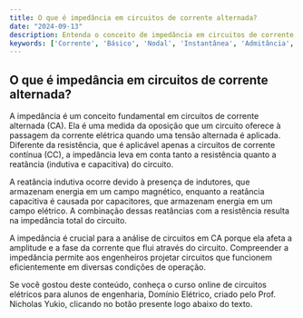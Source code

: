 ```yaml
---
title: O que é impedância em circuitos de corrente alternada?
date: "2024-09-13"
description: Entenda o conceito de impedância em circuitos de corrente alternada e sua importância na análise de circuitos elétricos.
keywords: ['Corrente', 'Básico', 'Nodal', 'Instantânea', 'Admitância', 'Norton', 'Impedância']
---
```


## O que é impedância em circuitos de corrente alternada?

A impedância é um conceito fundamental em circuitos de corrente alternada (CA). Ela é uma medida da oposição que um circuito oferece à passagem da corrente elétrica quando uma tensão alternada é aplicada. Diferente da resistência, que é aplicável apenas a circuitos de corrente contínua (CC), a impedância leva em conta tanto a resistência quanto a reatância (indutiva e capacitiva) do circuito.

A reatância indutiva ocorre devido à presença de indutores, que armazenam energia em um campo magnético, enquanto a reatância capacitiva é causada por capacitores, que armazenam energia em um campo elétrico. A combinação dessas reatâncias com a resistência resulta na impedância total do circuito.

A impedância é crucial para a análise de circuitos em CA porque ela afeta a amplitude e a fase da corrente que flui através do circuito. Compreender a impedância permite aos engenheiros projetar circuitos que funcionem eficientemente em diversas condições de operação.

Se você gostou deste conteúdo, conheça o curso online de circuitos elétricos para alunos de engenharia, Domínio Elétrico, criado pelo Prof. Nicholas Yukio, clicando no botão presente logo abaixo do texto.